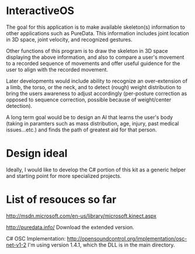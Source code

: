 # InteractiveOS

The goal for this application is to make available
skeleton(s) information to other applications such as
PureData. This information includes joint location in 3D 
space, joint velocity, and recognized gestures. 

Other functions of this program is to draw the skeleton in 3D
space displaying the above information, and also to compare a 
user's movement to a recorded sequence of movements and offer
useful guidence for the user to align with the recorded movement. 

Later developments would include ability to recognize an over-extension
of a limb, the torso, or the neck, and to detect (rough) weight distribution 
to bring the users awareness to adjust accordingly (per-posture correction 
as opposed to sequence correction, possible because of weight/center detection).
 
A long term goal would be to design an AI that learns the user's body 
(taking in paramters such as mass distribution, age, injury, past medical issues...etc.)
and finds the path of greatest aid for that person. 

# Design ideal

Ideally, I would like to develop the C# portion of this kit as a 
generic helper and starting point for more specialized projects.


# List of resouces so far

http://msdn.microsoft.com/en-us/library/microsoft.kinect.aspx

http://puredata.info/ Download the extended version. 

C# OSC Implementation: http://opensoundcontrol.org/implementation/osc-net-v1-2
I'm using version 1.4.1, which the DLL is in the main directory.


